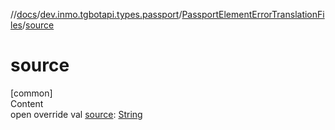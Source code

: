 //[docs](../../../index.md)/[dev.inmo.tgbotapi.types.passport](../index.md)/[PassportElementErrorTranslationFiles](index.md)/[source](source.md)



# source  
[common]  
Content  
open override val [source](source.md): [String](https://kotlinlang.org/api/latest/jvm/stdlib/kotlin/-string/index.html)  



